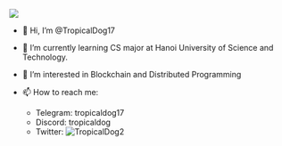 ![](https://komarev.com/ghpvc/?username=TropicalDog17&color=green)

- 👋 Hi, I’m @TropicalDog17
- 🌱 I’m currently learning CS major at Hanoi University of Science and Technology.
- 💞️ I’m interested in Blockchain and Distributed Programming
- 📫 How to reach me:

  + Telegram: tropicaldog17
  + Discord: tropicaldog
  + Twitter: ![TropicalDog2](https://twitter.com/TropicalDog2)

<!---
TropicalDog17/TropicalDog17 is a ✨ special ✨ repository because its `README.md` (this file) appears on your GitHub profile.
You can click the Preview link to take a look at your changes.
--->
